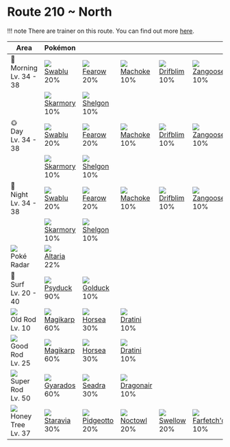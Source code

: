 # Route 210 ~ North

!!! note
    There are trainer on this route. You can find out more [here](../../trainer_changes/route_210__north/).


Area                                  | Pokémon                         | &nbsp;                           | &nbsp;                           | &nbsp;                          | &nbsp;                            | &nbsp;                         | 
---                                   | ---                             | ---                              | ---                              | ---                             | ---                               | ---                            | 
🌅<br>Morning<br>Lv. 34 - 38           | ![][333]<br> [Swablu]<br> 20%   | ![][022]<br> [Fearow]<br> 20%    | ![][067]<br> [Machoke]<br> 10%   | ![][426]<br> [Drifblim]<br> 10% | ![][335]<br> [Zangoose]<br> 10%   | ![][336]<br> [Seviper]<br> 10% | 
&nbsp;                                | ![][227]<br> [Skarmory]<br> 10% | ![][372]<br> [Shelgon]<br> 10%   | &nbsp;                           | &nbsp;                          | &nbsp;                            | &nbsp;                         | 
🌞<br>Day<br>Lv. 34 - 38               | ![][333]<br> [Swablu]<br> 20%   | ![][022]<br> [Fearow]<br> 20%    | ![][067]<br> [Machoke]<br> 10%   | ![][426]<br> [Drifblim]<br> 10% | ![][335]<br> [Zangoose]<br> 10%   | ![][336]<br> [Seviper]<br> 10% | 
&nbsp;                                | ![][227]<br> [Skarmory]<br> 10% | ![][372]<br> [Shelgon]<br> 10%   | &nbsp;                           | &nbsp;                          | &nbsp;                            | &nbsp;                         | 
🌙<br>Night<br>Lv. 34 - 38             | ![][333]<br> [Swablu]<br> 20%   | ![][022]<br> [Fearow]<br> 20%    | ![][067]<br> [Machoke]<br> 10%   | ![][426]<br> [Drifblim]<br> 10% | ![][335]<br> [Zangoose]<br> 10%   | ![][336]<br> [Seviper]<br> 10% | 
&nbsp;                                | ![][227]<br> [Skarmory]<br> 10% | ![][372]<br> [Shelgon]<br> 10%   | &nbsp;                           | &nbsp;                          | &nbsp;                            | &nbsp;                         | 
![][poke-radar]<br> Poké Radar        | ![][334]<br> [Altaria]<br> 22%  | &nbsp;                           | &nbsp;                           | &nbsp;                          | &nbsp;                            | &nbsp;                         | 
🌊<br> Surf<br>Lv. 20 - 40             | ![][054]<br> [Psyduck]<br> 90%  | ![][055]<br> [Golduck]<br> 10%   | &nbsp;                           | &nbsp;                          | &nbsp;                            | &nbsp;                         | 
![][old-rod]<br>Old Rod<br>Lv. 10     | ![][129]<br> [Magikarp]<br> 60% | ![][116]<br> [Horsea]<br> 30%    | ![][147]<br> [Dratini]<br> 10%   | &nbsp;                          | &nbsp;                            | &nbsp;                         | 
![][good-rod]<br>Good Rod<br>Lv. 25   | ![][129]<br> [Magikarp]<br> 60% | ![][116]<br> [Horsea]<br> 30%    | ![][147]<br> [Dratini]<br> 10%   | &nbsp;                          | &nbsp;                            | &nbsp;                         | 
![][super-rod]<br>Super Rod<br>Lv. 50 | ![][130]<br> [Gyarados]<br> 60% | ![][117]<br> [Seadra]<br> 30%    | ![][148]<br> [Dragonair]<br> 10% | &nbsp;                          | &nbsp;                            | &nbsp;                         | 
![][honey]<br> Honey Tree<br>Lv. 37   | ![][397]<br> [Staravia]<br> 30% | ![][017]<br> [Pidgeotto]<br> 20% | ![][164]<br> [Noctowl]<br> 20%   | ![][277]<br> [Swellow]<br> 20%  | ![][083]<br> [Farfetch'd]<br> 10% | &nbsp;                         | 

[Pidgeotto]: ../../pokemon_changes/017/
[Fearow]: ../../pokemon_changes/022/
[Psyduck]: ../../pokemon_changes/054/
[Golduck]: ../../pokemon_changes/055/
[Machoke]: ../../pokemon_changes/067/
[Farfetch'd]: ../../pokemon_changes/083/
[Horsea]: ../../pokemon_changes/116/
[Seadra]: ../../pokemon_changes/117/
[Magikarp]: ../../pokemon_changes/129/
[Gyarados]: ../../pokemon_changes/130/
[Dratini]: ../../pokemon_changes/147/
[Dragonair]: ../../pokemon_changes/148/
[Noctowl]: ../../pokemon_changes/164/
[Skarmory]: ../../pokemon_changes/227/
[Swellow]: ../../pokemon_changes/277/
[Swablu]: ../../pokemon_changes/333/
[Altaria]: ../../pokemon_changes/334/
[Zangoose]: ../../pokemon_changes/335/
[Seviper]: ../../pokemon_changes/336/
[Shelgon]: ../../pokemon_changes/372/
[Staravia]: ../../pokemon_changes/397/
[Drifblim]: ../../pokemon_changes/426/
[good-rod]: ../img/items/good-rod.png
[honey]: ../img/items/honey.png
[old-rod]: ../img/items/old-rod.png
[poke-radar]: ../img/items/poke-radar.png
[super-rod]: ../img/items/super-rod.png
[017]: ../img/pokemon/017.png
[022]: ../img/pokemon/022.png
[054]: ../img/pokemon/054.png
[055]: ../img/pokemon/055.png
[067]: ../img/pokemon/067.png
[083]: ../img/pokemon/083.png
[116]: ../img/pokemon/116.png
[117]: ../img/pokemon/117.png
[129]: ../img/pokemon/129.png
[130]: ../img/pokemon/130.png
[147]: ../img/pokemon/147.png
[148]: ../img/pokemon/148.png
[164]: ../img/pokemon/164.png
[227]: ../img/pokemon/227.png
[277]: ../img/pokemon/277.png
[333]: ../img/pokemon/333.png
[334]: ../img/pokemon/334.png
[335]: ../img/pokemon/335.png
[336]: ../img/pokemon/336.png
[372]: ../img/pokemon/372.png
[397]: ../img/pokemon/397.png
[426]: ../img/pokemon/426.png

